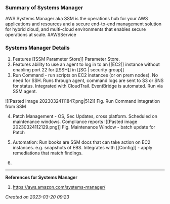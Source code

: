 ### Summary of Systems Manager
AWS Systems Manager aka SSM is the operations hub for your AWS applications and resources and a secure end-to-end management solution for hybrid cloud, and multi-cloud environments that enables secure operations at scale. #AWSService 
### Systems Manager Details

1. Features [[SSM Parameter Store]] Parameter Store.
2. Features ability to use an agent to log in to an [[EC2]] instance without enabling port 22 for [[SSH]] in [[SG | security group]]
3. Run Command - run scripts on EC2 instances (or on prem nodes). No need for SSH. Runs through agent, command logs are sent to S3 or SNS for status. Integrated with CloudTrail. EventBridge is automated. Run via SSM agent.

![[Pasted image 20230324111847.png|512]]
Fig. Run Command integration from SSM

4. Patch Management - OS, Sec Updates, cross platform. Scheduled on maintenance windows. Compliance reports
![[Pasted image 20230324112129.png]]
Fig. Maintenance Window - batch update for Patch 

5. Automation: Run books are SSM docs that can take action on EC2 instances. e.g. snapshots of EBS. Integrates with [[Config]] - apply remediations that match findings.
6. 
---
**References for Systems Manager**
1. https://aws.amazon.com/systems-manager/ 
 
*Created on 2023-03-20 09:23*